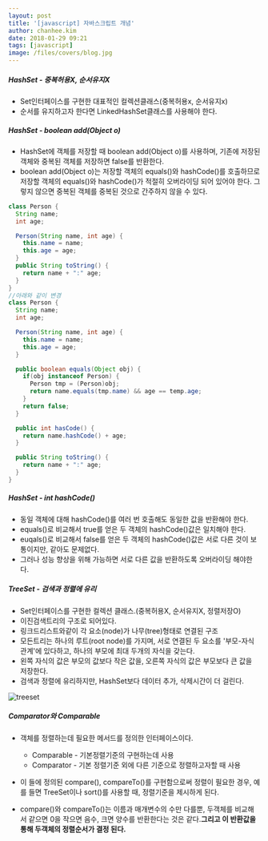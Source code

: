 ```yaml
---
layout: post
title: '[javascript] 자바스크립트 개념'
author: chanhee.kim
date: 2018-01-29 09:21
tags: [javascript]
image: /files/covers/blog.jpg
---
```


##### HashSet - 중복허용X, 순서유지X
- Set인터페이스를 구현한 대표적인 컬렉션클래스(중복허용x, 순서유지x)
- 순서를 유지하고자 한다면 LinkedHashSet클래스를 사용해야 한다.

##### HashSet - boolean add(Object o)
- HashSet에 객체를 저장할 때 boolean add(Object o)를 사용하며, 기존에 저장된 객체와 중복된 객체를 저장하면 false를 반환한다.
- boolean add(Object o)는 저장할 객체의 equals()와 hashCode()를 호출하므로 저장할 객체의 equals()와 hashCode()가 적절히 오버라이딩 되어 있어야 한다. 그렇지 않으면 중복된 객체를 중복된 것으로 간주하지 않을 수 있다.

```java
class Person {
  String name;
  int age;

  Person(String name, int age) {
    this.name = name;
    this.age = age;
  }
  public String toString() {
    return name + ":" age;
  }
}
//아래와 같이 변경
class Person {
  String name;
  int age;

  Person(String name, int age) {
    this.name = name;
    this.age = age;
  }

  public boolean equals(Object obj) {
    if(obj instanceof Person) {
      Person tmp = (Person)obj;
      return name.equals(tmp.name) && age == temp.age;
    }
    return false;
  }

  public int hasCode() {
    return name.hashCode() + age;
  }

  public String toString() {
    return name + ":" age;
  }
}
```

##### HashSet - int hashCode()
- 동일 객체에 대해 hashCode()를 여러 번 호출해도 동일한 값을 반환해야 한다.
- equals()로 비교해서 true를 얻은 두 객체의 hashCode()값은 일치해야 한다.
- euqals()로 비교해서 false를 얻은 두 객체의 hashCode()값은 서로 다른 것이 보통이지만, 같아도 문제없다.
- 그러나 성능 향상을 위해 가능하면 서로 다른 값을 반환하도록 오버라이딩 해야한다.

##### TreeSet - 검색과 정렬에 유리
- Set인터페이스를 구현한 컬렉션 클래스.(중복허용X, 순서유지X, 정렬저장O)
- 이진검색트리의 구조로 되어있다.
- 링크드리스트와같이 각 요소(node)가 나무(tree)형태로 연결된 구조
- 모든트리는 하나의 루트(root node)를 가지며, 서로 연결된 두 요소를 '부모-자식관계'에 있다하고, 하나의 부모에 최대 두개의 자식을 갖는다.
- 왼쪽 자식의 값은 부모의 값보다 작은 값을, 오른쪽 자식의 값은 부모보다 큰 값을 저장한다.
- 검색과 정렬에 유리하지만, HashSet보다 데이터 추가, 삭제시간이 더 걸린다.

<img src="{{ site.baseurl }}/assets/images/treeset.png" alt="treeset">

##### Comparator와 Comparable
- 객체를 정렬하는데 필요한 메서드를 정의한 인터페이스이다.
  - Comparable - 기본정렬기준의 구현하는데 사용
  - Comparator - 기본 정렬기준 외에 다른 기준으로 정렬하고자할 때 사용

- 이 들에 정의된 compare(), compareTo()를 구현함으로써 정렬이 필요한 경우, 예를 들면 TreeSet이나 sort()를 사용할 때, 정렬기준을 제시하게 된다.

- compare()와 compareTo()는 이름과 매개변수의 수만 다를뿐, 두객체를 비교해서 같으면 0을 작으면 음수, 크면 양수를 반환한다는 것은 같다.**그리고 이 반환값을 통해 두객체의 정렬순서가 결정 된다.**
